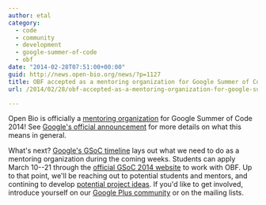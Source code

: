 ```yaml
---
author: etal
category:
  - code
  - community
  - development
  - google-summer-of-code
  - obf
date: "2014-02-28T07:51:00+00:00"
guid: http://news.open-bio.org/news/?p=1127
title: OBF accepted as a mentoring organization for Google Summer of Code 2014
url: /2014/02/28/obf-accepted-as-a-mentoring-organization-for-google-summer-of-code-2014/

---
```

Open Bio is officially a [mentoring organization](http://www.google-melange.com/gsoc/org2/google/gsoc2014/obf) for Google Summer of Code 2014!
See [Google's official announcement](http://google-opensource.blogspot.com/2014/02/mentoring-organizations-for-google.html) for more details on what this means in general.

What's next? [Google's GSoC timeline](http://www.google-melange.com/gsoc/events/google/gsoc2014) lays out what we need to do as a mentoring organization during the coming weeks. Students can apply March 10--21 through the [official GSoC 2014 website](http://www.google-melange.com/gsoc/homepage/google/gsoc2014) to work with OBF. Up to that point, we'll be reaching out to potential students and mentors, and contining to develop [potential project ideas](/wiki/Google_Summer_of_Code_2014_Ideas). If you'd like to get involved, introduce yourself on our [Google Plus community](https://plus.google.com/communities/103096212020630764091) or on the mailing lists.
